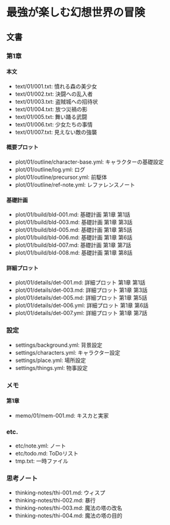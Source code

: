 # 最強が楽しむ幻想世界の冒険

## 文書

### 第1章

#### 本文

- text/01/001.txt: 憤れる森の美少女
- text/01/002.txt: 決闘への乱入者
- text/01/003.txt: 盗賊城への招待状
- text/01/004.txt: 放つ災禍の影
- text/01/005.txt: 舞い踊る武闘
- text/01/006.txt: 少女たちの事情
- text/01/007.txt: 見えない敵の強襲

#### 概要プロット

- plot/01/outline/character-base.yml: キャラクターの基礎設定
- plot/01/outline/log.yml:            ログ
- plot/01/outline/precursor.yml:      前駆体
- plot/01/outline/ref-note.yml:       レファレンスノート

#### 基礎計画

- plot/01/build/bld-001.md: 基礎計画 第1章 第1話
- plot/01/build/bld-003.md: 基礎計画 第1章 第3話
- plot/01/build/bld-005.md: 基礎計画 第1章 第5話
- plot/01/build/bld-006.md: 基礎計画 第1章 第6話
- plot/01/build/bld-007.md: 基礎計画 第1章 第7話
- plot/01/build/bld-008.md: 基礎計画 第1章 第8話

#### 詳細プロット

- plot/01/details/det-001.md:  詳細プロット 第1章 第1話
- plot/01/details/det-003.md:  詳細プロット 第1章 第3話
- plot/01/details/det-005.md:  詳細プロット 第1章 第5話
- plot/01/details/det-006.yml: 詳細プロット 第1章 第6話
- plot/01/details/det-007.yml: 詳細プロット 第1章 第7話

### 設定

- settings/background.yml: 背景設定
- settings/characters.yml: キャラクター設定
- settings/place.yml:      場所設定
- settings/things.yml:     物事設定

### メモ

#### 第1章

- memo/01/mem-001.md: キスカと実家

### etc.

- etc/note.yml: ノート
- etc/todo.md:  ToDoリスト
- tmp.txt:      一時ファイル

### 思考ノート

- thinking-notes/thi-001.md: ウィスプ
- thinking-notes/thi-002.md: 暴行
- thinking-notes/thi-003.md: 魔法の塔の改名
- thinking-notes/thi-004.md: 魔法の塔の目的
